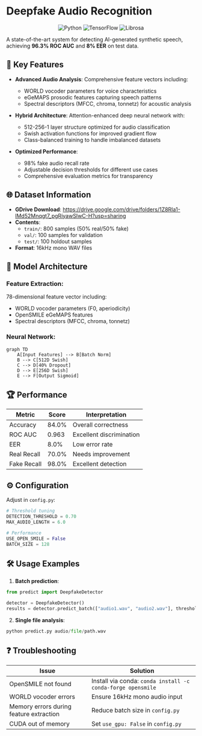 # Deepfake Audio Recognition

<div align="center">
  
![Python](https://img.shields.io/badge/Python-3.8%2B-blue)
![TensorFlow](https://img.shields.io/badge/TensorFlow-2.10%2B-orange)
![Librosa](https://img.shields.io/badge/Librosa-0.9%2B-yellowgreen)

</div>

A state-of-the-art system for detecting AI-generated synthetic speech, achieving **96.3% ROC AUC** and **8% EER** on test data.

## 🌟 Key Features

- **Advanced Audio Analysis**: Comprehensive feature vectors including:
  - WORLD vocoder parameters for voice characteristics
  - eGeMAPS prosodic features capturing speech patterns
  - Spectral descriptors (MFCC, chroma, tonnetz) for acoustic analysis
  
- **Hybrid Architecture**: Attention-enhanced deep neural network with:
  - 512-256-1 layer structure optimized for audio classification
  - Swish activation functions for improved gradient flow
  - Class-balanced training to handle imbalanced datasets
  
- **Optimized Performance**:
  - 98% fake audio recall rate
  - Adjustable decision thresholds for different use cases
  - Comprehensive evaluation metrics for transparency

## 🌐 Dataset Information

- **GDrive Download**: https://drive.google.com/drive/folders/1Z8RIa1-lMd52Mnqgt7_pgRiyawSIwC-H?usp=sharing
- **Contents**:
  - `train/`: 800 samples (50% real/50% fake)
  - `val/`: 100 samples for validation  
  - `test/`: 100 holdout samples
- **Format**: 16kHz mono WAV files
  

## 🧠 Model Architecture

### Feature Extraction:
78-dimensional feature vector including:
- WORLD vocoder parameters (F0, aperiodicity)
- OpenSMILE eGeMAPS features
- Spectral descriptors (MFCC, chroma, tonnetz)

### Neural Network:
```mermaid
graph TD
    A[Input Features] --> B[Batch Norm]
    B --> C[512D Swish]
    C --> D[40% Dropout]
    D --> E[256D Swish]
    E --> F[Output Sigmoid]
```


## 🏆 Performance

| Metric | Score | Interpretation |
|--------|-------|---------------|
| Accuracy | 84.0% | Overall correctness |
| ROC AUC | 0.963 | Excellent discrimination |
| EER | 8.0% | Low error rate |
| Real Recall | 70.0% | Needs improvement |
| Fake Recall | 98.0% | Excellent detection |


## ⚙️ Configuration

Adjust in `config.py`:

```python
# Threshold tuning
DETECTION_THRESHOLD = 0.70
MAX_AUDIO_LENGTH = 6.0      

# Performance
USE_OPEN_SMILE = False      
BATCH_SIZE = 128           
```

## 🛠️ Usage Examples

1. **Batch prediction**:
```python
from predict import DeepfakeDetector

detector = DeepfakeDetector()
results = detector.predict_batch(["audio1.wav", "audio2.wav"], threshold=0.75)
```

2. **Single file analysis**:
```python
python predict.py audio/file/path.wav
```

## ❓ Troubleshooting

| Issue | Solution |
|-------|----------|
| OpenSMILE not found | Install via conda: `conda install -c conda-forge opensmile` |
| WORLD vocoder errors | Ensure 16kHz mono audio input |
| Memory errors during feature extraction | Reduce batch size in `config.py` |
| CUDA out of memory | Set `use_gpu: False` in `config.py` |

